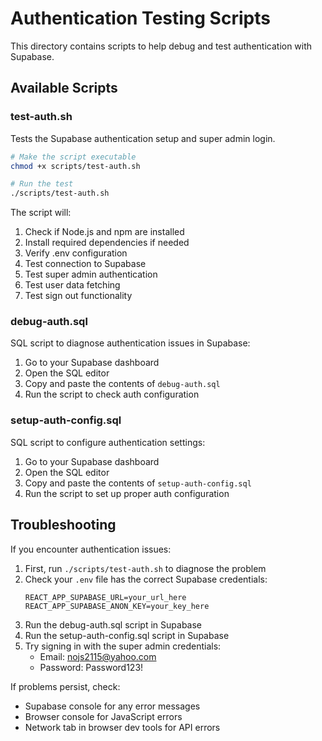 # Authentication Testing Scripts

This directory contains scripts to help debug and test authentication with Supabase.

## Available Scripts

### test-auth.sh
Tests the Supabase authentication setup and super admin login.

```bash
# Make the script executable
chmod +x scripts/test-auth.sh

# Run the test
./scripts/test-auth.sh
```

The script will:
1. Check if Node.js and npm are installed
2. Install required dependencies if needed
3. Verify .env configuration
4. Test connection to Supabase
5. Test super admin authentication
6. Test user data fetching
7. Test sign out functionality

### debug-auth.sql
SQL script to diagnose authentication issues in Supabase:

1. Go to your Supabase dashboard
2. Open the SQL editor
3. Copy and paste the contents of `debug-auth.sql`
4. Run the script to check auth configuration

### setup-auth-config.sql
SQL script to configure authentication settings:

1. Go to your Supabase dashboard
2. Open the SQL editor
3. Copy and paste the contents of `setup-auth-config.sql`
4. Run the script to set up proper auth configuration

## Troubleshooting

If you encounter authentication issues:

1. First, run `./scripts/test-auth.sh` to diagnose the problem
2. Check your `.env` file has the correct Supabase credentials:
   ```
   REACT_APP_SUPABASE_URL=your_url_here
   REACT_APP_SUPABASE_ANON_KEY=your_key_here
   ```
3. Run the debug-auth.sql script in Supabase
4. Run the setup-auth-config.sql script in Supabase
5. Try signing in with the super admin credentials:
   - Email: nojs2115@yahoo.com
   - Password: Password123!

If problems persist, check:
- Supabase console for any error messages
- Browser console for JavaScript errors
- Network tab in browser dev tools for API errors
